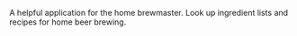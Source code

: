 A helpful application for the home brewmaster. Look up ingredient lists and recipes for home beer brewing.
